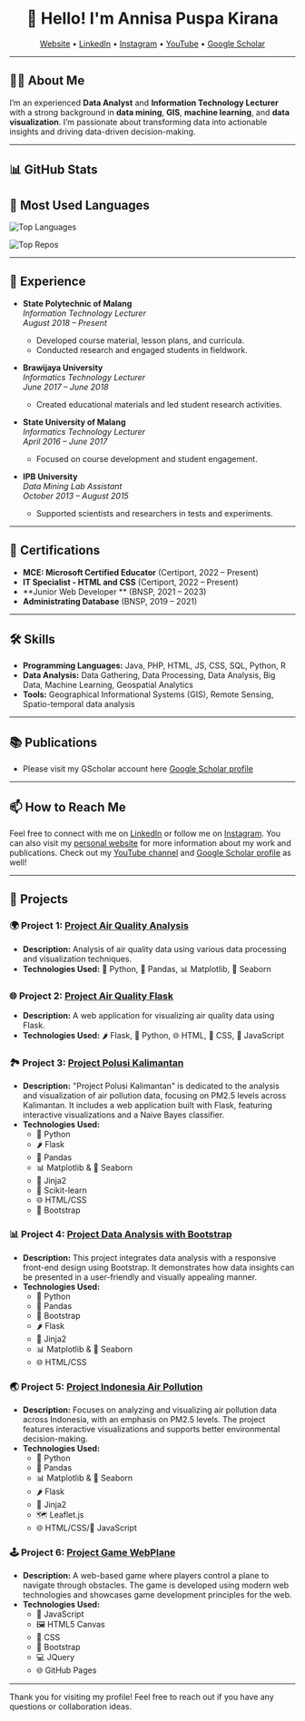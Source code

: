 <h1 align="center">👋 Hello! I'm Annisa Puspa Kirana</h1>

<p align="center">
  <a href="https://linktr.ee/puspakirana">Website</a> •
  <a href="https://www.linkedin.com/in/annisapuspakirana">LinkedIn</a> •
  <a href="https://instagram.com/annisa.puspa.k">Instagram</a> •
  <a href="https://www.youtube.com/channel/UC8JmNUEqOwsyMBDs9sE1voA">YouTube</a> •
  <a href="https://scholar.google.com/citations?user=BQl6KOsAAAAJ&hl=en">Google Scholar</a>
</p>

---

## 👩‍💻 About Me

I’m an experienced **Data Analyst** and **Information Technology Lecturer** with a strong background in **data mining**, **GIS**, **machine learning**, and **data visualization**. I’m passionate about transforming data into actionable insights and driving data-driven decision-making.


---
## 📊 GitHub Stats

## 🚀 Most Used Languages
![Top Languages](https://github-readme-stats.vercel.app/api/top-langs/?username=apkirana&layout=compact&theme=radical)

![Top Repos](https://github-readme-stats.vercel.app/api/pin/?username=apkirana&repo=yourrepo&theme=radical)

---
## 💼 Experience

- **State Polytechnic of Malang**  
  *Information Technology Lecturer*  
  *August 2018 – Present*  
  - Developed course material, lesson plans, and curricula.
  - Conducted research and engaged students in fieldwork.

- **Brawijaya University**  
  *Informatics Technology Lecturer*  
  *June 2017 – June 2018*  
  - Created educational materials and led student research activities.

- **State University of Malang**  
  *Informatics Technology Lecturer*  
  *April 2016 – June 2017*  
  - Focused on course development and student engagement.

- **IPB University**  
  *Data Mining Lab Assistant*  
  *October 2013 – August 2015*  
  - Supported scientists and researchers in tests and experiments.

---

## 📜 Certifications

- **MCE: Microsoft Certified Educator** (Certiport, 2022 – Present)
- **IT Specialist - HTML and CSS** (Certiport, 2022 – Present)
- **Junior Web Developer ** (BNSP, 2021 – 2023)
- **Administrating Database** (BNSP, 2019 – 2021)

---

## 🛠️ Skills

- **Programming Languages:** Java, PHP, HTML, JS, CSS, SQL, Python, R
- **Data Analysis:** Data Gathering, Data Processing, Data Analysis, Big Data, Machine Learning, Geospatial Analytics
- **Tools:** Geographical Informational Systems (GIS), Remote Sensing, Spatio-temporal data analysis

---

## 📚 Publications

- Please visit my GScholar account here [Google Scholar profile](https://scholar.google.com/citations?user=BQl6KOsAAAAJ&hl=en)

---

## 📫 How to Reach Me

Feel free to connect with me on [LinkedIn](https://www.linkedin.com/in/annisapuspakirana) or follow me on [Instagram](https://instagram.com/annisa.puspa.k). You can also visit my [personal website](https://linktr.ee/puspakirana) for more information about my work and publications. Check out my [YouTube channel](https://www.youtube.com/channel/UC8JmNUEqOwsyMBDs9sE1voA) and [Google Scholar profile](https://scholar.google.com/citations?user=BQl6KOsAAAAJ&hl=en) as well!


---
## 🚀 Projects

### 🌍 Project 1: [Project Air Quality Analysis](https://github.com/apkirana/project-air-quality-analysis)
* **Description:** Analysis of air quality data using various data processing and visualization techniques.
* **Technologies Used:** 🐍 Python, 🐼 Pandas, 📊 Matplotlib, 🎨 Seaborn

### 🌐 Project 2: [Project Air Quality Flask](https://github.com/apkirana/project-air_quality_flask)
* **Description:** A web application for visualizing air quality data using Flask.
* **Technologies Used:** 🌶️ Flask, 🐍 Python, 🌐 HTML, 🎨 CSS, 📜 JavaScript

### 🏞️ Project 3: [Project Polusi Kalimantan](https://github.com/apkirana/project-polusikalimantan)
* **Description:** "Project Polusi Kalimantan" is dedicated to the analysis and visualization of air pollution data, focusing on PM2.5 levels across Kalimantan. It includes a web application built with Flask, featuring interactive visualizations and a Naive Bayes classifier.
* **Technologies Used:**
  - 🐍 Python
  - 🌶️ Flask
  - 🐼 Pandas
  - 📊 Matplotlib & 🎨 Seaborn
  - 🌟 Jinja2
  - 🧠 Scikit-learn
  - 🌐 HTML/CSS
  - 🎨 Bootstrap

### 📊 Project 4: [Project Data Analysis with Bootstrap](https://github.com/apkirana/project-dataanalysis-bootstrap)
* **Description:** This project integrates data analysis with a responsive front-end design using Bootstrap. It demonstrates how data insights can be presented in a user-friendly and visually appealing manner.
* **Technologies Used:**
  - 🐍 Python
  - 🐼 Pandas
  - 🎨 Bootstrap
  - 🌶️ Flask
  - 🌟 Jinja2
  - 📊 Matplotlib & 🎨 Seaborn
  - 🌐 HTML/CSS

### 🌏 Project 5: [Project Indonesia Air Pollution](https://github.com/apkirana/project-indonesia-airpolution)
* **Description:** Focuses on analyzing and visualizing air pollution data across Indonesia, with an emphasis on PM2.5 levels. The project features interactive visualizations and supports better environmental decision-making.
* **Technologies Used:**
  - 🐍 Python
  - 🐼 Pandas
  - 📊 Matplotlib & 🎨 Seaborn
  - 🌶️ Flask
  - 🌟 Jinja2
  - 🗺️ Leaflet.js
  - 🌐 HTML/CSS/📜 JavaScript

### 🕹️ Project 6: [Project Game WebPlane](https://github.com/apkirana/project-game-webplane)
* **Description:** A web-based game where players control a plane to navigate through obstacles. The game is developed using modern web technologies and showcases game development principles for the web.
* **Technologies Used:**
  - 📜 JavaScript
  - 🖼️ HTML5 Canvas
  - 🎨 CSS
  - 🎨 Bootstrap
  - 💻 JQuery
  - 🌐 GitHub Pages

---

Thank you for visiting my profile! Feel free to reach out if you have any questions or collaboration ideas.

